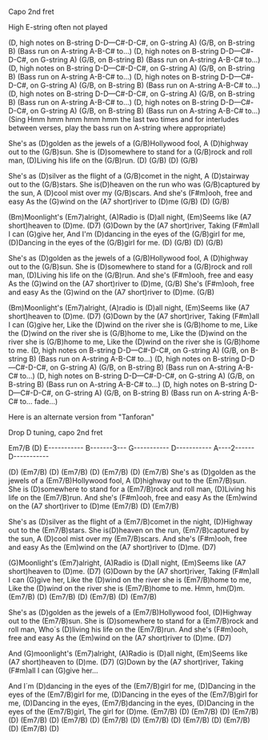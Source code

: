 Capo 2nd fret

High E-string often not played

(D, high notes on B-string D-D—C#-D-C#, on G-string A) 
(G/B, on B-string B) (Bass run on A-string A-B-C# to...)
(D, high notes on B-string D-D—C#-D-C#, on G-string A) 
(G/B, on B-string B) (Bass run on A-string A-B-C# to...)
(D, high notes on B-string D-D—C#-D-C#, on G-string A) 
(G/B, on B-string B) (Bass run on A-string A-B-C# to...)
(D, high notes on B-string D-D—C#-D-C#, on G-string A) 
(G/B, on B-string B) (Bass run on A-string A-B-C# to...)
(D, high notes on B-string D-D—C#-D-C#, on G-string A) 
(G/B, on B-string B) (Bass run on A-string A-B-C# to...)
(D, high notes on B-string D-D—C#-D-C#, on G-string A) 
(G/B, on B-string B) (Bass run on A-string A-B-C# to...)
(Sing Hmm hmm hmm hmm hmm the last two times 
and for interludes between verses, play the bass run 
on A-string where appropriate)

She's as (D)golden as the jewels of a (G/B)Hollywood fool,
A (D)highway out to the (G/B)sun.
She is (D)somewhere to stand for a (G/B)rock and roll man,
(D)Living his life on the (G/B)run.
(D) (G/B) (D) (G/B)

She's as (D)silver as the flight of a (G/B)comet in the night,
A (D)stairway out to the (G/B)stars.
She is(D)heaven on the run who was (G/B)captured by the sun,
A (D)cool mist over my (G/B)scars.
And she's (F#m)ooh, free and easy 
As the (G)wind on the (A7 short)river to (D)me (G/B) (D) (G/B)

(Bm)Moonlight's (Em7)alright,
(A)Radio is (D)all night,
(Em)Seems like (A7 short)heaven to (D)me. (D7)
(G)Down by the (A7 short)river,
Taking (F#m)all I can (G)give her,
And I'm (D)dancing in the eyes of the (G/B)girl for me,
(D)Dancing in the eyes of the (G/B)girl for me. 
(D) (G/B) (D) (G/B)

She's as (D)golden as the jewels of a (G/B)Hollywood fool,
A (D)highway out to the (G/B)sun.
She is (D)somewhere to stand for a (G/B)rock and roll man,
(D)Living his life on the (G/B)run.
And she's (F#m)ooh, free and easy 
As the (G)wind on the (A7 short)river to (D)me, (G/B)
She's (F#m)ooh, free and easy 
As the (G)wind on the (A7 short)river to (D)me. (G/B)

(Bm)Moonlight's (Em7)alright,
(A)radio is (D)all night,
(Em)Seems like (A7 short)heaven to (D)me. (D7)
(G)Down by the (A7 short)river,
Taking (F#m)all I can (G)give her,
Like the (D)wind on the river she is (G/B)home to me,
Like the (D)wind on the river she is (G/B)home to me,
Like the (D)wind on the river she is (G/B)home to me,
Like the (D)wind on the river she is (G/B)home to me.
(D, high notes on B-string D-D—C#-D-C#, on G-string A) 
(G/B, on B-string B) (Bass run on A-string A-B-C# to...)
(D, high notes on B-string D-D—C#-D-C#, on G-string A) 
(G/B, on B-string B) (Bass run on A-string A-B-C# to...)
(D, high notes on B-string D-D—C#-D-C#, on G-string A) 
(G/B, on B-string B) (Bass run on A-string A-B-C# to...)
(D, high notes on B-string D-D—C#-D-C#, on G-string A) 
(G/B, on B-string B) (Bass run on A-string A-B-C# to...
fade...)



Here is an alternate version from "Tanforan"



Drop D tuning, capo 2nd fret

Em7/B (D)
E-----------
B-------3---
G-----------
D-----------
A----2------
D-----------



(D) (Em7/B) (D) (Em7/B) (D) (Em7/B) (D) (Em7/B)
She's as (D)golden as the jewels of a (Em7/B)Hollywood fool,
A (D)highway out to the (Em7/B)sun.
She is (D)somewhere to stand for a (Em7/B)rock and roll man,
(D)Living his life on the (Em7/B)run.
And she's (F#m)ooh, free and easy 
As the (Em)wind on the (A7 short)river to (D)me (Em7/B) (D) (Em7/B)

She's as (D)silver as the flight of a (Em7/B)comet in the night,
(D)Highway out to the (Em7/B)stars.
She is(D)heaven on the run, (Em7/B)captured by the sun,
A (D)cool mist over my (Em7/B)scars.
And she's (F#m)ooh, free and easy 
As the (Em)wind on the (A7 short)river to (D)me. (D7)

(G)Moonlight's (Em7)alright,
(A)Radio is (D)all night,
(Em)Seems like (A7 short)heaven to (D)me. (D7)
(G)Down by the (A7 short)river,
Taking (F#m)all I can (G)give her,
Like the (D)wind on the river she is (Em7/B)home to me,
Like the (D)wind on the river she is (Em7/B)home to me.
Hmm, hm(D)m. (Em7/B) (D) (Em7/B) (D) (Em7/B) (D) (Em7/B)

She's as (D)golden as the jewels of a (Em7/B)Hollywood fool,
(D)Highway out to the (Em7/B)sun.
She is (D)somewhere to stand for a (Em7/B)rock and roll man,
Who´s (D)living his life on the (Em7/B)run.
And she's (F#m)ooh, free and easy 
As the (Em)wind on the (A7 short)river to (D)me. (D7)

And (G)moonlight's (Em7)alright,
(A)Radio is (D)all night,
(Em)Seems like (A7 short)heaven to (D)me. (D7)
(G)Down by the (A7 short)river,
Taking (F#m)all I can (G)give her...

And I´m (D)dancing in the eyes of the (Em7/B)girl for me,
(D)Dancing in the eyes of the (Em7/B)girl for me,
(D)Dancing in the eyes of the (Em7/B)girl for me,
(D)Dancing in the eyes, (Em7/B)dancing in the eyes,
(D)Dancing in the eyes of the (Em7/B)girl,
The girl for (D)me. (Em7/B) (D) (Em7/B) (D) (Em7/B)
(D) (Em7/B) (D) (Em7/B) (D) (Em7/B) (D) (Em7/B) (D) (Em7/B)
(D) (Em7/B) (D) (Em7/B) (D)
